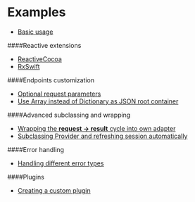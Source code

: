 Examples
========

* [Basic usage](Basic.md)

####Reactive extensions

* [ReactiveCocoa](ReactiveCocoa.md)
* [RxSwift](RxSwift.md)

####Endpoints customization

* [Optional request parameters](OptionalParameters.md)
* [Use Array instead of Dictionary as JSON root container](ArrayAsRootContainer.md)

####Advanced subclassing and wrapping

* [Wrapping the **request -> result** cycle into own adapter](WrappingInAdapter.md)
* [Subclassing Provider and refreshing session automatically](SubclassingProvider.md)

####Error handling

* [Handling different error types](ErrorTypes.md)

####Plugins

* [Creating a custom plugin](CustomPlugin.md)
